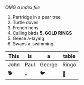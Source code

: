 *OMG a index file*

1. Partridge in a pear tree
2. Turtle doves
3. French hens
4. Calling birds 
**5. GOLD RINGS**
6. Geese a-laying
7. Swans a-swimming

|This|is|a|table|
|----|----|----|----|
|John|Paul|George|Ringo|
|:dog2:|:skull:|:bird:|:snake:|
